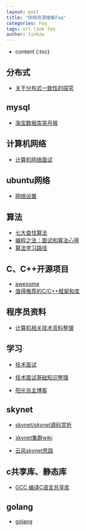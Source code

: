 ```yaml
---
layout: post
title: "网络资源搜集Faq"
categories: Faq
tags: url link faq
author: linkzw
---
```


* content
{:toc}


## 分布式

* [关于分布式一致性的探究](http://www.hollischuang.com/archives/663)



## mysql

* [淘宝数据库哭月报](http://mysql.taobao.org/monthly/)

## 计算机网络

* [计算机网络面试](http://www.cnblogs.com/zyf-zhaoyafei/p/4716297.html)

## ubuntu网络

* [网络设置](http://wiki.ubuntu.org.cn/UbuntuManual:%E7%BD%91%E7%BB%9C%E8%AE%BE%E7%BD%AE#.E7.AC.AC_10_.E7.AB.A0_-_.E7.BD.91.E7.BB.9C.E8.AE.BE.E7.BD.AE)

## 算法

* [七大查找算法](http://www.cnblogs.com/maybe2030/p/4715035.html)
* [编程之法：面试和算法心得](https://wizardforcel.gitbooks.io/the-art-of-programming-by-july/content/)
* [算法学习路径](https://github.com/nonstriater/Learn-Algorithms)


## C、C++开源项目

* [awesome](https://github.com/jobbole/awesome-c-cn)
* [值得推荐的C/C++框架和库](https://www.ezlippi.com/blog/2014/12/c-open-project.html)


## 程序员资料

* [计算机相关技术资料整理](https://github.com/EZLippi/practical-programming-books)


## 学习

* [技术面试](https://github.com/CyC2018/InterviewNotes)

* [技术面试基础知识整理](https://github.com/CyC2018/Interview-Notebook)

* [阳光岛主博客](https://blog.csdn.net/ithomer)

## skynet

* [skynet/skynet源码赏析](https://manistein.github.io/blog/post/server/skynet/skynet%E6%BA%90%E7%A0%81%E8%B5%8F%E6%9E%90/)

* [skynet集群wiki](https://github.com/cloudwu/skynet/wiki/Cluster)

* [云风skynet思路](https://blog.codingnow.com/2017/03/skynet_cluster.html)

## c共享库、静态库

* [GCC 编译C语言共享库](http://www.cnblogs.com/ifantastic/p/3526237.html#3912775)

## golang

* [golang](https://tour.golang.org/welcome/1)
 

